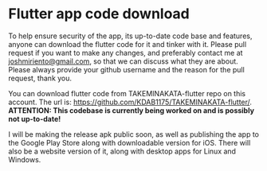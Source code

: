 # Flutter app code download

To help ensure security of the app, its up-to-date code base and features, anyone can download the flutter code for it and tinker with it. Please pull request if you want to make any changes, and preferably contact me at joshmiriento@gmail.com, so that we can discuss what they are about. Please always provide your github username and the reason for the pull request, thank you.

You can download flutter code from TAKEMINAKATA-flutter repo on this account. The url is: https://github.com/KDAB1175/TAKEMINAKATA-flutter/. **ATTENTION: This codebase is currently being worked on and is possibly not up-to-date!**

I will be making the release apk public soon, as well as publishing the app to the Google Play Store along with downloadable version for iOS. There will also be a website version of it, along with desktop apps for Linux and Windows.
